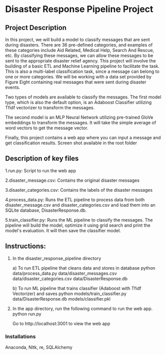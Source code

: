 # Disaster Response Pipeline Project

## Project Description
In this project, we will build a model to classify messages that are sent during disasters. There are 36 pre-defined categories, and examples of these categories include Aid Related, Medical Help, Search And Rescue, etc. By classifying these messages, we can allow these messages to be sent to the appropriate disaster relief agency. This project will involve the building of a basic ETL and Machine Learning pipeline to facilitate the task. This is also a multi-label classification task, since a message can belong to one or more categories. We will be working with a data set provided by Figure Eight containing real messages that were sent during disaster events.

Two types of models are available to classify the messages.
The first model type, which is also the default option, is an Adaboost Classifier utilizing Tfidf vectorizer to transform the messages.

The second model is an MLP Neural Network utilizing pre-trained GloVe embeddings to transform the messages. It will take the simple average of word vectors to get the message vector.

Finally, this project contains a web app where you can input a message and get classification results. Screen shot available in the root folder

## Description of key files

1.run.py: Script to run the web app

2.disaster_message.csv: Contains the original disaster messages

3.disaster_categories.csv: Contains the labels of the disaster messages

4.process_data.py: Runs the ETL pipeline to process data from both disaster_message.csv and disaster_categories.csv and load them into an SQLite database, DisasterResponse.db.

5.train_classifier.py: Runs the ML pipeline to classify the messages. The pipeline will build the model, optimize it using grid search and print the model's evaluation. It will then save the classifier model.

## Instructions:

1) In the disaster_response_pipeline directory

   a) To run ETL pipeline that cleans data and stores in database python data/process_data.py data/disaster_messages.csv data/disaster_categories.csv data/DisasterResponse.db

   b) To run ML pipeline that trains classifier (Adaboost with Tfidf Vectorizer) and saves python models/train_classifier.py data/DisasterResponse.db models/classifier.pkl

2) In the app directory, run the following command to run the web app. python run.py

   Go to http://localhost:3001 to view the web app

### Installations
Anaconda, Nltk, re, SQLAlchemy
